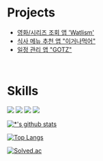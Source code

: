# Projects
- [영화/시리즈 조회 앱 'Watlism'](https://github.com/semin0151/Watlism)
- [식사 메뉴 추천 앱 "이거나먹어"](https://github.com/semin0151/EatThis_portfolio)
- [일정 관리 앱 "GOTZ"](https://github.com/semin0151/GOTZ_portfolio)

<br/>

# Skills

<img src="https://img.shields.io/badge/Android-3DDC84?style=flat-square&logo=Android&logoColor=white"/> <img src="https://img.shields.io/badge/Kotlin-7F52FF?style=flat-square&logo=Kotlin&logoColor=white"/> <img src="https://img.shields.io/badge/Java-007396?style=flat-square&logo=Java&logoColor=white"/> <img src="https://img.shields.io/badge/Figma-FE4E1E?style=flat-square&logo=Figma&logoColor=white"/>

[![*'s github stats](https://github-readme-stats.vercel.app/api?username=semin0151)](https://github.com/semin0151)

[![Top Langs](https://github-readme-stats.vercel.app/api/top-langs/?username=semin0151&layout=compact)](https://github.com/semin0151/github-readme-stats)

[![Solved.ac](http://mazassumnida.wtf/api/v2/generate_badge?boj=semin015123)](https://solved.ac/semin015123)

<br/>
